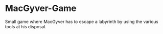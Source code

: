 # MacGyver-Game
Small game where MacGyver has to escape a labyrinth by using the various tools at his disposal.

